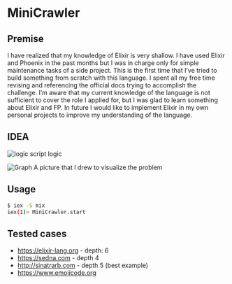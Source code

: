 # MiniCrawler

## Premise
I have realized that my knowledge of Elixir is very shallow. I have used Elixir and Phoenix in the past months but I was in charge only for simple maintenance tasks of a side project. This is the first time that I’ve tried to build something from scratch with this language. I spent all my free time revising and referencing the official docs trying to accomplish the challenge.
I’m aware that my current knowledge of the language is not sufficient to cover the role I applied for, but I was glad to learn something about Elixir and FP. In future I would like to implement Elixir in my own personal projects to improve my understanding of the language.


## IDEA
![logic](https://i.ibb.co/0QWN3bC/Untitled-document-3.jpg)
script logic


![Graph](https://i.ibb.co/BtXKPnX/Untitled-document-1.jpg)
A picture that I drew to visualize the problem



## Usage

```bash
$ iex -S mix
iex(1)> MiniCrawler.start
```
## Tested cases
- https://elixir-lang.org - depth: 6
- https://sedna.com - depth 4
- http://sinatrarb.com - depth 5 (best example)
- https://www.emojicode.org 

